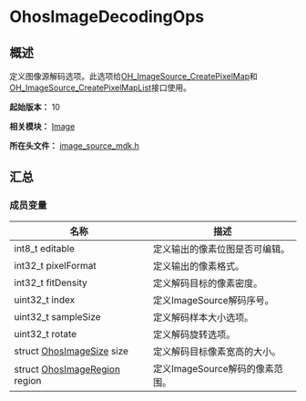 # OhosImageDecodingOps
<!--Kit: Image Kit-->
<!--Subsystem: Multimedia-->
<!--Owner: @aulight02-->
<!--Designer: @liyang_bryan-->
<!--Tester: @xchaosioda-->
<!--Adviser: @zengyawen-->

## 概述

定义图像源解码选项。此选项给[OH_ImageSource_CreatePixelMap](capi-image-source-mdk-h.md#oh_imagesource_createpixelmap)和[OH_ImageSource_CreatePixelMapList](capi-image-source-mdk-h.md#oh_imagesource_createpixelmaplist)接口使用。

**起始版本：** 10

**相关模块：** [Image](capi-image.md)

**所在头文件：** [image_source_mdk.h](capi-image-source-mdk-h.md)

## 汇总

### 成员变量

| 名称 | 描述 |
| -- | -- |
| int8_t editable | 定义输出的像素位图是否可编辑。 |
| int32_t pixelFormat | 定义输出的像素格式。 |
| int32_t fitDensity | 定义解码目标的像素密度。 |
| uint32_t index | 定义ImageSource解码序号。 |
| uint32_t sampleSize | 定义解码样本大小选项。 |
| uint32_t rotate | 定义解码旋转选项。 |
| struct [OhosImageSize](capi-image-ohosimagesize.md) size | 定义解码目标像素宽高的大小。 |
| struct [OhosImageRegion](capi-image-ohosimageregion.md) region | 定义ImageSource解码的像素范围。 |


